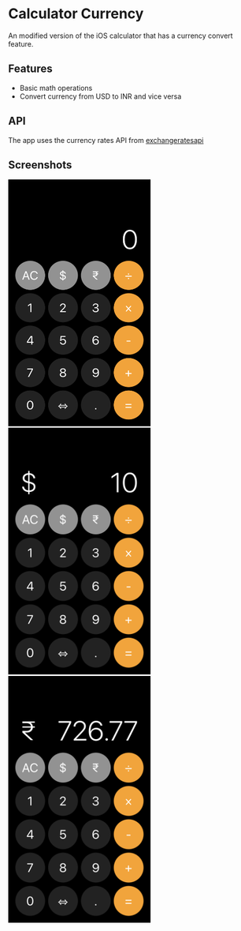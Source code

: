 # Calculator Currency

An modified version of the iOS calculator that has a currency convert feature.

## Features
- Basic math operations
- Convert currency from USD to INR and vice versa

## API
The app uses the currency rates API from [exchangeratesapi](https://exchangeratesapi.io/)

## Screenshots
<a href="url"><img src="https://github.com/ashwindasr/calculator-currency/blob/main/Screenshots/screenshot3.PNG" height="500" width="289" ></a>
<a href="url"><img src="https://github.com/ashwindasr/calculator-currency/blob/main/Screenshots/screenshot2.jpg" height="500" width="289" ></a>
<a href="url"><img src="https://github.com/ashwindasr/calculator-currency/blob/main/Screenshots/screenshot1.jpg" height="500" width="289" ></a>



